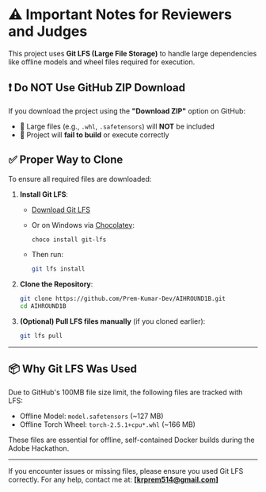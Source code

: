# ⚠️ Important Notes for Reviewers and Judges

This project uses **Git LFS (Large File Storage)** to handle large dependencies like offline models and wheel files required for execution.

## ❗ Do NOT Use GitHub ZIP Download

If you download the project using the **"Download ZIP"** option on GitHub:

* 🔴 Large files (e.g., `.whl`, `.safetensors`) will **NOT** be included
* 🔴 Project will **fail to build** or execute correctly

## ✅ Proper Way to Clone

To ensure all required files are downloaded:

1. **Install Git LFS**:

   * [Download Git LFS](https://git-lfs.com)
   * Or on Windows via [Chocolatey](https://chocolatey.org):

     ```bash
     choco install git-lfs
     ```
   * Then run:

     ```bash
     git lfs install
     ```

2. **Clone the Repository**:

   ```bash
   git clone https://github.com/Prem-Kumar-Dev/AIHROUND1B.git
   cd AIHROUND1B
   ```

3. **(Optional) Pull LFS files manually** (if you cloned earlier):

   ```bash
   git lfs pull
   ```

---

## 📦 Why Git LFS Was Used

Due to GitHub's 100MB file size limit, the following files are tracked with LFS:

* Offline Model: `model.safetensors` (\~127 MB)
* Offline Torch Wheel: `torch-2.5.1+cpu*.whl` (\~166 MB)

These files are essential for offline, self-contained Docker builds during the Adobe Hackathon.

---

If you encounter issues or missing files, please ensure you used Git LFS correctly.
For any help, contact me at: **\[krprem514@gmail.com]**
